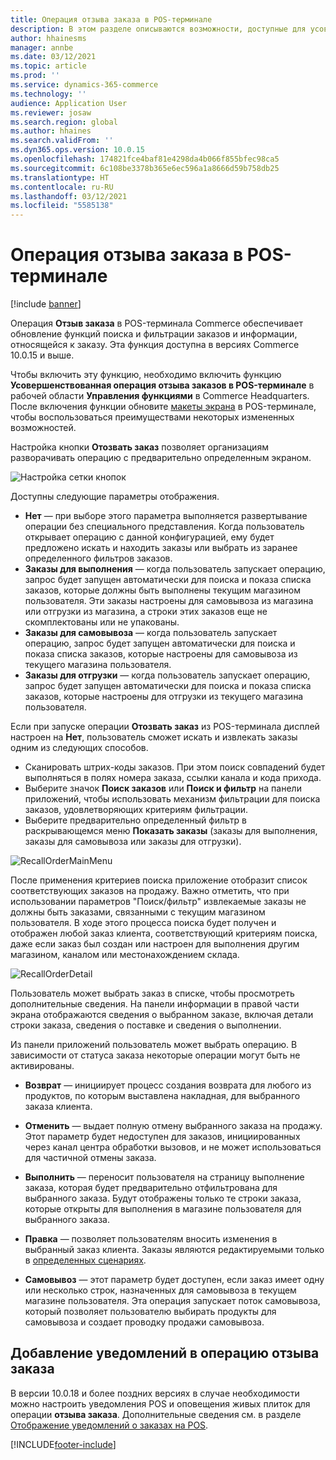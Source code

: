 ```yaml
---
title: Операция отзыва заказа в POS-терминале
description: В этом разделе описываются возможности, доступные для усовершенствования страниц отзыва заказов в POS-терминале.
author: hhainesms
manager: annbe
ms.date: 03/12/2021
ms.topic: article
ms.prod: ''
ms.service: dynamics-365-commerce
ms.technology: ''
audience: Application User
ms.reviewer: josaw
ms.search.region: global
ms.author: hhaines
ms.search.validFrom: ''
ms.dyn365.ops.version: 10.0.15
ms.openlocfilehash: 174821fce4baf81e4298da4b066f855bfec98ca5
ms.sourcegitcommit: 6c108be3378b365e6ec596a1a8666d59b758db25
ms.translationtype: HT
ms.contentlocale: ru-RU
ms.lasthandoff: 03/12/2021
ms.locfileid: "5585138"
---
```

# <a name="recall-order-operation-in-pos"></a>Операция отзыва заказа в POS-терминале

[!include [banner](includes/banner.md)]

Операция **Отзыв заказа** в POS-терминала Commerce обеспечивает обновление функций поиска и фильтрации заказов и информации, относящейся к заказу. Эта функция доступна в версиях Commerce 10.0.15 и выше.

Чтобы включить эту функцию, необходимо включить функцию **Усовершенствованная операция отзыва заказов в POS-терминале** в рабочей области **Управления функциями** в Commerce Headquarters. После включения функции обновите [макеты экрана](pos-screen-layouts.md) в POS-терминале, чтобы воспользоваться преимуществами некоторых измененных возможностей.

Настройка кнопки **Отозвать заказ** позволяет организациям разворачивать операцию с предварительно определенным экраном.

![Настройка сетки кнопок](media/recallorderbuttongrid.png)

Доступны следующие параметры отображения.
- **Нет** — при выборе этого параметра выполняется развертывание операции без специального представления. Когда пользователь открывает операцию с данной конфигурацией, ему будет предложено искать и находить заказы или выбрать из заранее определенного фильтров заказов.
- **Заказы для выполнения** — когда пользователь запускает операцию, запрос будет запущен автоматически для поиска и показа списка заказов, которые должны быть выполнены текущим магазином пользователя. Эти заказы настроены для самовывоза из магазина или отгрузки из магазина, а строки этих заказов еще не скомплектованы или не упакованы.
- **Заказы для самовывоза** — когда пользователь запускает операцию, запрос будет запущен автоматически для поиска и показа списка заказов, которые настроены для самовывоза из текущего магазина пользователя.
- **Заказы для отгрузки** — когда пользователь запускает операцию, запрос будет запущен автоматически для поиска и показа списка заказов, которые настроены для отгрузки из текущего магазина пользователя.

Если при запуске операции **Отозвать заказ** из POS-терминала дисплей настроен на **Нет**, пользователь сможет искать и извлекать заказы одним из следующих способов.
- Сканировать штрих-коды заказов. При этом поиск совпадений будет выполняться в полях номера заказа, ссылки канала и кода прихода.
- Выберите значок **Поиск заказов** или **Поиск и фильтр** на панели приложений, чтобы использовать механизм фильтрации для поиска заказов, удовлетворяющих критериям фильтрации.
- Выберите предварительно определенный фильтр в раскрывающемся меню **Показать заказы** (заказы для выполнения, заказы для самовывоза или заказы для отгрузки).

![RecallOrderMainMenu](media/recallordermain.png)

После применения критериев поиска приложение отобразит список соответствующих заказов на продажу. Важно отметить, что при использовании параметров "Поиск/фильтр" извлекаемые заказы не должны быть заказами, связанными с текущим магазином пользователя. В ходе этого процесса поиска будет получен и отображен любой заказ клиента, соответствующий критериям поиска, даже если заказ был создан или настроен для выполнения другим магазином, каналом или местонахождением склада.

![RecallOrderDetail](media/orderrecalldetail.png)

Пользователь может выбрать заказ в списке, чтобы просмотреть дополнительные сведения. На панели информации в правой части экрана отображаются сведения о выбранном заказе, включая детали строки заказа, сведения о поставке и сведения о выполнении.

Из панели приложений пользователь может выбрать операцию. В зависимости от статуса заказа некоторые операции могут быть не активированы.

- **Возврат** — инициирует процесс создания возврата для любого из продуктов, по которым выставлена накладная, для выбранного заказа клиента.

- **Отменить** — выдает полную отмену выбранного заказа на продажу. Этот параметр будет недоступен для заказов, инициированных через канал центра обработки вызовов, и не может использоваться для частичной отмены заказа.

- **Выполнить** — переносит пользователя на страницу выполнение заказа, которая будет предварительно отфильтрована для выбранного заказа. Будут отображены только те строки заказа, которые открыты для выполнения в магазине пользователя для выбранного заказа.

- **Правка** — позволяет пользователям вносить изменения в выбранный заказ клиента. Заказы являются редактируемыми только в [определенных сценариях](customer-orders-overview.md#edit-an-existing-customer-order).

- **Самовывоз** — этот параметр будет доступен, если заказ имеет одну или несколько строк, назначенных для самовывоза в текущем магазине пользователя. Эта операция запускает поток самовывоза, который позволяет пользователю выбирать продукты для самовывоза и создает проводку продажи самовывоза.

## <a name="add-notifications-to-the-recall-order-operation"></a>Добавление уведомлений в операцию отзыва заказа

В версии 10.0.18 и более поздних версиях в случае необходимости можно настроить уведомления POS и оповещения живых плиток для операции **отзыва заказа**. Дополнительные сведения см. в разделе [Отображение уведомлений о заказах на POS](notifications-pos.md).  

[!INCLUDE[footer-include](../includes/footer-banner.md)]
